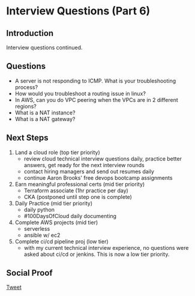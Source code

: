 
# Interview Questions (Part 6)

## Introduction

Interview questions continued.

## Questions

- A server is not responding to ICMP. What is your troubleshooting process?
- How would you troubleshoot a routing issue in linux?
- In AWS, can you do VPC peering when the VPCs are in 2 different regions?
- What is a NAT instance?
- What is a NAT gateway?

## Next Steps

1) Land a cloud role (top tier priority)
    - review cloud technical interview questions daily, practice better answers, get ready for the next interview rounds
    - contact hiring managers and send out resumes daily
    - continue Aaron Brooks' free devops bootcamp assignments
2) Earn meaningful professional certs (mid tier priority)
    - Terraform associate (1hr practice per day)
    - CKA (postponed until step one is complete)
3) Daily Practice (mid tier priority)
    - daily python
    - #100DaysOfCloud daily documenting
4) Complete AWS projects (mid tier)
    - serverless
    - ansible w/ ec2
5) Complete ci/cd pipeline proj (low tier)
    - with my current technical interview experience, no questions were asked about ci/cd or jenkins. This is now a low tier priority.

## Social Proof

[Tweet](https://twitter.com/lrnallday/status/1356237993917489158)
